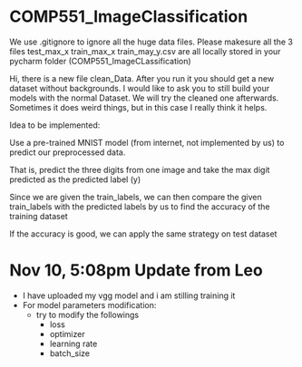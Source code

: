 # COMP551_ImageClassification
We use .gitignore to ignore all the huge data files.
Please makesure all the 3 files test_max_x train_max_x train_may_y.csv are all locally stored in your pycharm folder (COMP551_ImageCLassification)

Hi, there is a new file clean_Data. After you run it you should get a new dataset without backgrounds. 
I would like to ask you to still build your models with the normal Dataset. We will try the cleaned one afterwards. 
Sometimes it does weird things, but in this case I really think it helps. 

Idea to be implemented:

Use a pre-trained MNIST model (from internet, not implemented by us) to predict our preprocessed data.

That is, predict the three digits from one image and take the max digit predicted as the predicted label (y)

Since we are given the train_labels, we can then compare the given train_labels with the predicted labels by us to find the accuracy of the training dataset

If the accuracy is good, we can apply the same strategy on test dataset



# Nov 10, 5:08pm Update from Leo

- I have uploaded my vgg model and i am stilling training it
- For model parameters modification:
  - try to modify the followings
    - loss
    - optimizer
    - learning rate
    - batch_size